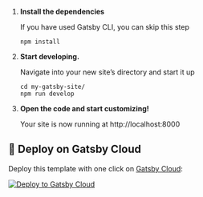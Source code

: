 


1.  **Install the dependencies**

    If you have used Gatsby CLI, you can skip this step

    ```shell
    npm install
    ```

2.  **Start developing.**

    Navigate into your new site’s directory and start it up

    ```shell
    cd my-gatsby-site/
    npm run develop
    ```

3.  **Open the code and start customizing!**

    Your site is now running at http://localhost:8000

## 🚀 Deploy on Gatsby Cloud

Deploy this template with one click on [Gatsby Cloud](https://www.gatsbyjs.com/cloud/):

[<img src="https://www.gatsbyjs.com/deploynow.svg" alt="Deploy to Gatsby Cloud">](https://www.gatsbyjs.com/dashboard/deploynow?url=https://github.com/landifydesign/inteo-gatsby-template)
